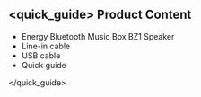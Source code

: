 ## <quick_guide> Product Content

* Energy Bluetooth Music Box BZ1 Speaker
* Line-in cable
* USB cable
* Quick guide

</quick_guide>
